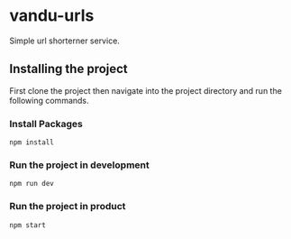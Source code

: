 # vandu-urls
Simple url shorterner service.

## Installing the project

First clone the project then navigate into the project directory and run the following commands.

### Install Packages
`
npm install
 `
 
 ### Run the project in development
 
 `
 npm run dev
 `
 
 ### Run the project in product
 
 `
 npm start
 `
